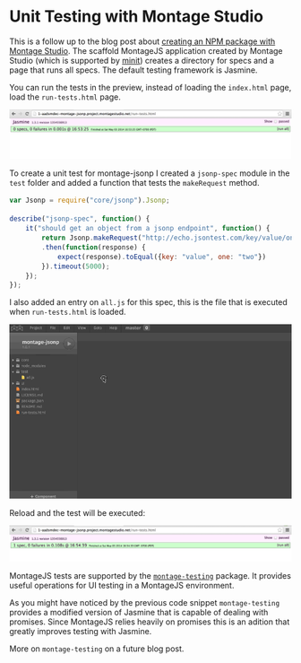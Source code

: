 Unit Testing with Montage Studio
================================

This is a follow up to the blog post about [creating an NPM package with Montage Studio](http://www.montagestudio.com/blog/2014/05/06/creating-an-npm-package-with-montage-studio/).
The scaffold MontageJS application created by Montage Studio (which is supported by [minit](https://www.npmjs.org/package/minit)) creates a directory for specs and a page that runs all specs. The default testing framework is Jasmine.

You can run the tests in the preview, instead of loading the `index.html` page, load the `run-tests.html` page.

![Running the tests with no specs](./empty-tests.png "Running the tests with no specs")

To create a unit test for montage-jsonp I created a `jsonp-spec` module in the `test` folder and added a function that tests the `makeRequest` method.

```javascript
var Jsonp = require("core/jsonp").Jsonp;

describe("jsonp-spec", function() {
    it("should get an object from a jsonp endpoint", function() {
        return Jsonp.makeRequest("http://echo.jsontest.com/key/value/one/two")
        .then(function(response) {
            expect(response).toEqual({key: "value", one: "two"})
        }).timeout(5000);
    });
});
```

I also added an entry on `all.js` for this spec, this is the file that is executed when `run-tests.html` is loaded.

![Creating tests](./create-spec-file.gif "Creating tests")

Reload and the test will be executed:

![Running the tests with one spec](./one-test.png "Running the tests with one spec")

MontageJS tests are supported by the [`montage-testing`](https://www.npmjs.org/package/montage-testing) package. It provides useful operations for UI testing in a MontageJS environment.

As you might have noticed by the previous code snippet `montage-testing` provides a modified version of Jasmine that is capable of dealing with promises. Since MontageJS relies heavily on promises this is an adition that greatly improves testing with Jasmine.

More on `montage-testing` on a future blog post.
